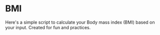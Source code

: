 # BMI
Here's a simple script to calculate your Body mass index (BMI) based on your input. Created for fun and practices.
